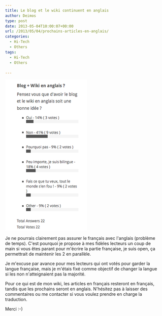 ```yaml
---
title: Le blog et le wiki continuent en anglais
author: Deimos
type: post
date: 2013-05-04T10:00:07+00:00
url: /2013/05/04/prochains-articles-en-anglais/
categories:
  - Hi-Tech
  - Others
tags:
  - Hi-Tech
  - Others

---
```


![survey_blog_english](/images/survey_blog_english.png)

Je ne pourrais clairement pas assurer le français avec l'anglais (problème de temps). C'est pourquoi je propose à mes fidèles lecteurs un coup de main si vous êtes parant pour m'écrire la partie française, je suis open, ça permettrait de maintenir les 2 en parallèle.

Je m'excuse par avance pour mes lecteurs qui ont votés pour garder la langue française, mais je m'étais fixé comme objectif de changer la langue si les non n'atteignaient pas la majorité.

Pour ce qui est de mon wiki, les articles en français resteront en français, tandis que les prochains seront en anglais. N'hésitez pas à laisser des commentaires ou me contacter si vous voulez prendre en charge la traduction.

Merci :-)
